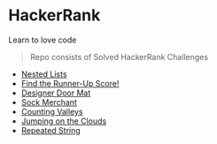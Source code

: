 # HackerRank
Learn to love code
> Repo consists of Solved HackerRank Challenges
 * [Nested Lists](https://github.com/prasanthi/HackerRank/blob/master/Python%20Challenges/Nested_Lists.py)
 * [Find the Runner-Up Score!](https://github.com/prasanthi/HackerRank/blob/master/Python%20Challenges/Runner_up_score.py)
 * [Designer Door Mat](https://github.com/prasanthi/HackerRank/blob/master/Python%20Challenges/designer_door_mat.py)
 * [Sock Merchant](https://github.com/prasanthi/HackerRank/blob/master/Python%20Challenges/Sock_Merchant_Solution.py)
 * [Counting Valleys](https://github.com/prasanthi/HackerRank/blob/master/Python%20Challenges/counting_valleys.py)
 * [Jumping on the Clouds](https://github.com/prasanthi/HackerRank/blob/master/Python%20Challenges/jumping_on_the_clouds.py)
 * [Repeated String](https://github.com/prasanthi/HackerRank/blob/master/Python%20Challenges/repeated_string.py)

